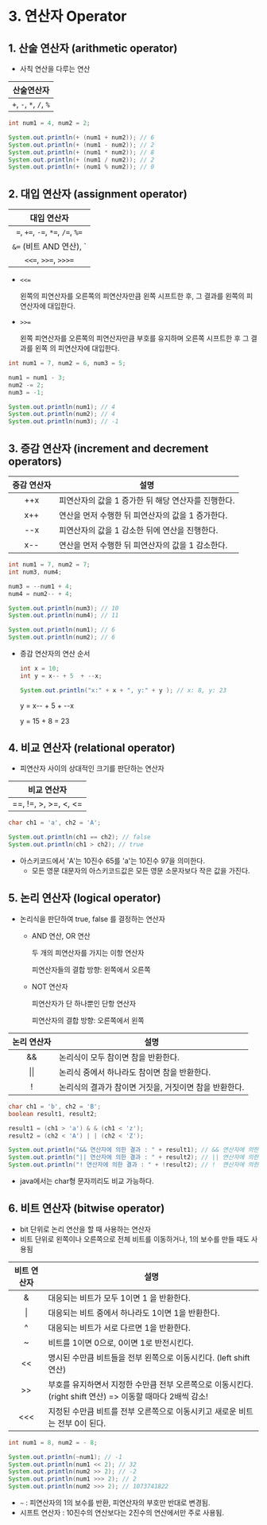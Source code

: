 # 3. 연산자 Operator

## 1. 산술 연산자 (arithmetic operator)

- 사칙 연산을 다루는 연산

|       산술연산자        |
| :---------------------: |
| `+`, `-`, `*`, `/`, `%` |

```java
int num1 = 4, num2 = 2;

System.out.println(+ (num1 + num2)); // 6
System.out.println(+ (num1 - num2)); // 2
System.out.println(+ (num1 * num2)); // 8
System.out.println(+ (num1 / num2)); // 2
System.out.println(+ (num1 % num2)); // 0
```



## 2. 대입 연산자 (assignment operator)

|                         대입 연산자                          |
| :----------------------------------------------------------: |
|              `=`, `+=`, `-=`, `*=`, `/=`, `%=`               |
| `&=` (비트 AND 연산), `|=` (비트 OR 연산), `^=` (비트 XOR 연산) |
|                     `<<=`, `>>=`, `>>>=`                     |

- `<<=`

  왼쪽의 피연산자를 오른쪽의 피연산자만큼 왼쪽 시프트한 후, 그 결과를 왼쪽의 피연산자에 대입한다.

- `>>=`

  왼쪽 피연산자를 오른쪽의 피연산자만큼 부호를 유지하며 오른쪽 시프트한 후 그 결과를 왼쪽 의 피연산자에 대입한다.

```JAVA
int num1 = 7, num2 = 6, num3 = 5;

num1 = num1 - 3;
num2 -= 2;
num3 = -1;

System.out.println(num1); // 4
System.out.println(num2); // 4
System.out.println(num3); // -1
```



## 3. 증감 연산자 (increment and decrement operators)

| 증감 연산자 | 설명                                                |
| :---------: | --------------------------------------------------- |
|     ++x     | 피연산자의 값을 1 증가한 뒤 해당 연산자를 진행한다. |
|     x++     | 연산을 먼저 수행한 뒤 피연산자의 값을 1 증가한다.   |
|     --x     | 피연산자의 값을 1 감소한 뒤에 연산을 진행한다.      |
|     x--     | 연산을 먼저 수행한 뒤 피연산자의 값을 1 감소한다.   |

```java
int num1 = 7, num2 = 7;
int num3, num4;

num3 = --num1 + 4;
num4 = num2-- + 4;

System.out.println(num3); // 10
System.out.println(num4); // 11

System.out.println(num1); // 6
System.out.println(num2); // 6
```

- 증감 연산자의 연산 순서

  ```java
  int x = 10;
  int y = x-- + 5  + --x;
  
  System.out.println("x:" + x + ", y:" + y ); // x: 8, y: 23
  ```

  y = x-- + 5 + --x

  y = 15 + 8 = 23



## 4. 비교 연산자 (relational operator)

- 피연산자 사이의 상대적인 크기를 판단하는 연산자

|     비교 연산자      |
| :------------------: |
| ==, !=, >, >=, <, <= |

```java
char ch1 = 'a', ch2 = 'A';

System.out.println(ch1 == ch2); // false
System.out.println(ch1 > ch2); // true
```

- 아스키코드에서 'A'는 10진수 65를 'a'는 10진수 97을 의미한다.
  - 모든 영문 대문자의 아스키코드값은 모든 영문 소문자보다 작은 값을 가진다.



## 5. 논리 연산자 (logical operator)

- 논리식을 판단하여 true, false 를 결정하는 연산자

  - AND 연산, OR 연산

    두 개의 피연산자를 가지는 이항 연산자

    피연산자들의 결합 방향: 왼쪽에서 오른쪽

  - NOT 연산자

    피연산자가 단 하나뿐인 단항 연산자

    피연산자의 결합 방향: 오른쪽에서 왼쪽

| 논리 연산자 | 설명                                                   |
| :---------: | ------------------------------------------------------ |
|     &&      | 논리식이 모두 참이면 참을 반환한다.                    |
|    \|\|     | 논리식 중에서 하나라도 참이면 참을 반환한다.           |
|      !      | 논리식의 결과가 참이면 거짓을, 거짓이면 참을 반환한다. |

```java
char ch1 = 'b', ch2 = 'B';
boolean result1, result2;

result1 = (ch1 > 'a') & & (ch1 < 'z');
result2 = (ch2 < 'A') | | (ch2 < 'Z');

System.out.println("&& 연산자에 의한 결과 : " + result1); // && 연산자에 의한 결과 : true
System.out.println("|| 연산자에 의한 결과 : " + result2); // || 연산자에 의한 결과 : true
System.out.println("! 연산자에 의한 결과 : " + !result2); // !  연산자에 의한 결과 : false
```

- java에서는 char형 문자끼리도 비교 가능하다.



## 6. 비트 연산자 (bitwise operator)

- bit 단위로 논리 연산을 할 때 사용하는 연산자
- 비트 단위로 왼쪽이나 오른쪽으로 전체 비트를 이동하거나, 1의 보수를 만들 때도 사용됨

| 비트 연산자 | 설명                                                         |
| :---------: | ------------------------------------------------------------ |
|      &      | 대응되는 비트가 모두 1이면 1 을 반환한다.                    |
|     \|      | 대응되는 비트 중에서 하나라도 1이면 1을 반환한다.            |
|      ^      | 대응되는 비트가 서로 다르면 1을 반환한다.                    |
|      ~      | 비트를 1이면 0으로, 0이면 1로 반전시킨다.                    |
|     <<      | 명시된 수만큼 비트들을 전부 왼쪽으로 이동시킨다. (left shift 연산) |
|     >>      | 부호를 유지하면서 지정한 수만큼 전부 오른쪽으로 이동시킨다. (right shift 연산) => 이동할 때마다 2배씩 감소! |
|     <<<     | 지정된 수만큼 비트를 전부 오른쪽으로 이동시키고 새로운 비트는 전부 0이 된다. |

```java
int num1 = 8, num2 = - 8;

System.out.println(~num1); // -1
System.out.println(num1 << 2); // 32
System.out.println(num2 >> 2); // -2
System.out.println(num1 >>> 2); // 2
System.out.println(num2 >>> 2); // 1073741822
```

- `~` : 피연산자의 1의 보수를 반환, 피연산자의 부호만 반대로 변경됨.
- 시프트 연산자 : 10진수의 연산보다는 2진수의 연산에서만 주로 사용됨.